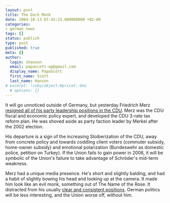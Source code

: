 ```yaml
---
layout: post
title: The Dark Monk
date: 2004-10-13 07:43:23.000000000 +02:00
categories:
- german news
tags: []
status: publish
type: post
published: true
meta: {}
author:
  login: shanson
  email: papascott-wp@gmail.com
  display_name: PapaScott
  first_name: Scott
  last_name: Hanson
# excerpt: !ruby/object:Hpricot::Doc
  # options: {}
---
```

<p>It will go unnoticed outside of Germany, but yesterday Friedrich Merz <a title="Bloomberg.com: German CDU's Merz Quits as Deputy Party Leader in Parliament" href="http://quote.bloomberg.com/apps/news?pid=10000100&sid=a2rf3q1E8yKQ&refer=germany">resigned all of his party leadership positions in the CDU</a>. Merz was the CDU fiscal and economic policy expert, and developed the CDU 3-rate tax reform plan. He was shoved aside as party faction leader by Merkel after the 2002 election. </p>
<p>His departure is a sign of the increasing Stoiberization of the CDU, away from concrete policy and towards coddling client voters (commuter subsidy, home-owner subsidy) and emotional polarization (Bundeswehr as domestic police, petition on Turkey). If the Union fails to gain power in 2006, it will be symbolic of the Union's failure to take advantage of Schr&ouml;der's mid-term weakness. </p>
<p>Merz had a unique media presence. He's short and slightly balding, and had a habit of slightly bowing his head and looking up at the camera. It made him look like an evil monk, something out of The Name of the Rose. It distracted from his usually <a title="Sehr geehrte Frau Vorsitzende, liebe Angela, [Lummaland - das Weblog]" href="http://lumma.de/eintrag.php?id=804">clear and consistent positions</a>. German politics will be less interesting, and the Union worse off, without him.</p>
